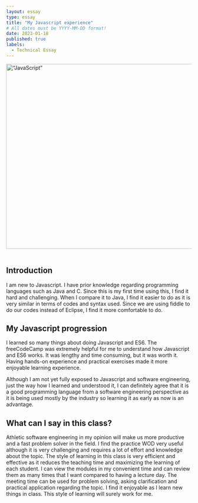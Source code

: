 ```yaml
---
layout: essay
type: essay
title: "My Javascript experience"
# All dates must be YYYY-MM-DD format!
date: 2023-01-18
published: true
labels:
  - Technical Essay
---
```


<img src="https://4.bp.blogspot.com/-s2EhTt57oeU/XHtQtO1QNLI/AAAAAAAANW8/KYkPQEZUyocSpA2RzqCcVt31imXPi63RACLcBGAs/w1200-h630-p-k-no-nu/Free%2BCourses%2Bto%2Blearn%2BJavaScript.jpg" alt=“JavaScript” width="1000" height="500">
<br>

<br>

## Introduction
I am new to Javascript. I have prior knowledge regarding programming languages such as Java and C. Since this is my first time using this, I find it hard and challenging. When I compare it to Java, I find it easier to do as it is very similar in terms of codes and syntax used. Since we are using fiddle to do our codes instead of Eclipse, I find it more comfortable to do. 

## My Javascript progression
I learned so many things about doing Javascript and ES6. The freeCodeCamp was extremely helpful for me to understand how Javascript and ES6 works. It was lengthy and time consuming, but it was worth it. Having hands-on experience and practical exercises made it more enjoyable learning experience.

Although I am not yet fully exposed to Javascript and software engineering, just the way how I learned and understood it, I can definitely agree that it is a good programming language from a software engineering perspective as it is being used mostly by the industry so learning it as early as now is an advantage.

## What can I say in this class?
Athletic software engineering in my opinion will make us more productive and a fast problem solver in the field. I find the practice WOD very useful although it is very challenging and requires a lot of effort and knowledge about the topic. The style of learning in this class is very efficient and effective as it reduces the teaching time and maximizing the learning of each student. I can view the modules in my convenient time and can review them as many times that I want compared to having a lecture day. The meeting time can be used for problem solving, asking clarification and practical application regarding the topic. I find it enjoyable as I learn new things in class. This style of learning will surely work for me.

